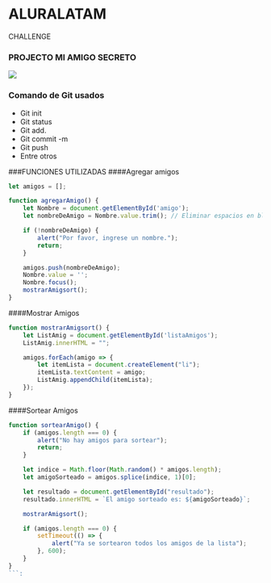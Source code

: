 # ALURALATAM
CHALLENGE
### PROJECTO MI AMIGO SECRETO 
![](https://itconnect.lat/portal/wp-content/uploads/2023/03/Oracle-Next-Education--e1678304093153.png)
### Comando de Git usados 
- Git init
- Git status
- Git add.
- Git commit -m
- Git push
- Entre otros

###FUNCIONES UTILIZADAS
####Agregar amigos 

```javascript
let amigos = [];

function agregarAmigo() {
    let Nombre = document.getElementById('amigo');
    let nombreDeAmigo = Nombre.value.trim(); // Eliminar espacios en blanco

    if (!nombreDeAmigo) {
        alert("Por favor, ingrese un nombre.");
        return;
    }

    amigos.push(nombreDeAmigo);
    Nombre.value = '';
    Nombre.focus();
    mostrarAmigsort();
}
```
####Mostrar Amigos 
```javascript
function mostrarAmigsort() {
    let ListAmig = document.getElementById('listaAmigos');
    ListAmig.innerHTML = "";

    amigos.forEach(amigo => {
        let itemLista = document.createElement("li");
        itemLista.textContent = amigo;
        ListAmig.appendChild(itemLista);
    });
}
```
####Sortear Amigos 
```javascript
function sortearAmigo() {
    if (amigos.length === 0) {
        alert("No hay amigos para sortear");
        return;
    }

    let indice = Math.floor(Math.random() * amigos.length);
    let amigoSorteado = amigos.splice(indice, 1)[0];

    let resultado = document.getElementById("resultado");
    resultado.innerHTML = `El amigo sorteado es: ${amigoSorteado}`;

    mostrarAmigsort();

    if (amigos.length === 0) {
        setTimeout(() => {
            alert("Ya se sortearon todos los amigos de la lista");
        }, 600);
    }
}
```:
